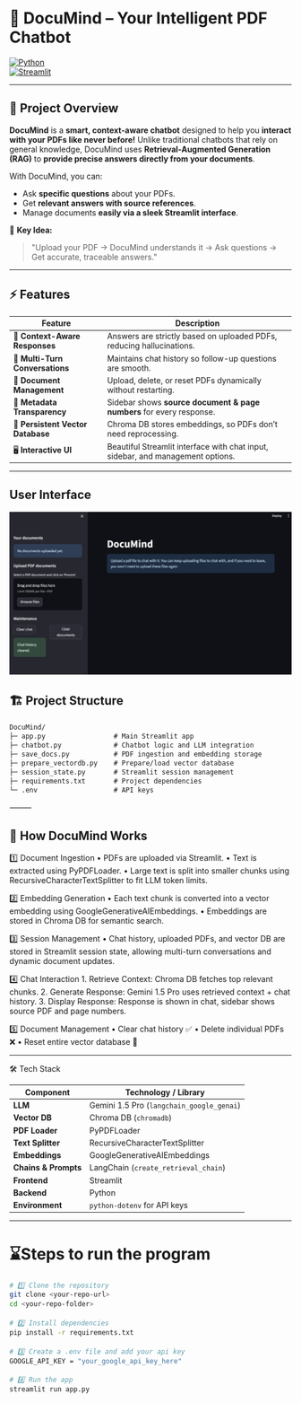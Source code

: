 # 🧠 DocuMind – Your Intelligent PDF Chatbot

[![Python](https://img.shields.io/badge/Python-3.10+-blue)](https://www.python.org/)  
[![Streamlit](https://img.shields.io/badge/Streamlit-1.29+-green)](https://streamlit.io/)  

---

## 🌟 Project Overview

**DocuMind** is a **smart, context-aware chatbot** designed to help you **interact with your PDFs like never before!** Unlike traditional chatbots that rely on general knowledge, DocuMind uses **Retrieval-Augmented Generation (RAG)** to **provide precise answers directly from your documents**.  

With DocuMind, you can:

- Ask **specific questions** about your PDFs.  
- Get **relevant answers with source references**.  
- Manage documents **easily via a sleek Streamlit interface**.  

📌 **Key Idea:**  
> "Upload your PDF → DocuMind understands it → Ask questions → Get accurate, traceable answers."  

---

## ⚡ Features

| Feature | Description |
|---------|-------------|
| 🧩 **Context-Aware Responses** | Answers are strictly based on uploaded PDFs, reducing hallucinations. |
| 🔄 **Multi-Turn Conversations** | Maintains chat history so follow-up questions are smooth. |
| 📂 **Document Management** | Upload, delete, or reset PDFs dynamically without restarting. |
| 📝 **Metadata Transparency** | Sidebar shows **source document & page numbers** for every response. |
| 💾 **Persistent Vector Database** | Chroma DB stores embeddings, so PDFs don’t need reprocessing. |
| 🖥️ **Interactive UI** | Beautiful Streamlit interface with chat input, sidebar, and management options. |

---

## User Interface

![User Interface of the bot with Streamlit dashboard](Images/User_Interface.png)

## 🏗️ Project Structure

```text
DocuMind/
├─ app.py                 # Main Streamlit app
├─ chatbot.py             # Chatbot logic and LLM integration
├─ save_docs.py           # PDF ingestion and embedding storage
├─ prepare_vectordb.py    # Prepare/load vector database
├─ session_state.py       # Streamlit session management
├─ requirements.txt       # Project dependencies
└─ .env                   # API keys
```
⸻

## 🧩 How DocuMind Works

1️⃣ Document Ingestion
	•	PDFs are uploaded via Streamlit.
	•	Text is extracted using PyPDFLoader.
	•	Large text is split into smaller chunks using RecursiveCharacterTextSplitter to fit LLM token limits.

2️⃣ Embedding Generation
	•	Each text chunk is converted into a vector embedding using GoogleGenerativeAIEmbeddings.
	•	Embeddings are stored in Chroma DB for semantic search.

3️⃣ Session Management
	•	Chat history, uploaded PDFs, and vector DB are stored in Streamlit session state, allowing multi-turn conversations and dynamic document updates.

4️⃣ Chat Interaction
	1.	Retrieve Context: Chroma DB fetches top relevant chunks.
	2.	Generate Response: Gemini 1.5 Pro uses retrieved context + chat history.
	3.	Display Response: Response is shown in chat, sidebar shows source PDF and page numbers.

5️⃣ Document Management
	•	Clear chat history ✅
	•	Delete individual PDFs ❌
	•	Reset entire vector database 🔄

---

🛠️ Tech Stack

| Component            | Technology / Library                                |
|----------------------|----------------------------------------------------|
| **LLM**              | Gemini 1.5 Pro (`langchain_google_genai`)         |
| **Vector DB**        | Chroma DB (`chromadb`)                             |
| **PDF Loader**       | PyPDFLoader                                       |
| **Text Splitter**    | RecursiveCharacterTextSplitter                     |
| **Embeddings**       | GoogleGenerativeAIEmbeddings                       |
| **Chains & Prompts** | LangChain (`create_retrieval_chain`)              |
| **Frontend**         | Streamlit                                         |
| **Backend**          | Python                                           |
| **Environment**      | `python-dotenv` for API keys                     |

---

# ⌛️Steps to run the program

```bash
# 1️⃣ Clone the repository
git clone <your-repo-url>
cd <your-repo-folder>

# 2️⃣ Install dependencies
pip install -r requirements.txt

# 3️⃣ Create a .env file and add your api key
GOOGLE_API_KEY = "your_google_api_key_here"

# 4️⃣ Run the app
streamlit run app.py

